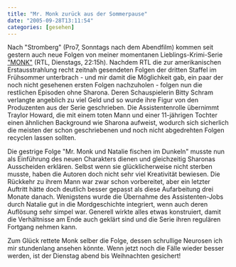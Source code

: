 ```yaml
---
title: "Mr. Monk zurück aus der Sommerpause"
date: "2005-09-28T13:11:54"
categories: [gesehen]
---
```


Nach "Stromberg" (Pro7, Sonntags nach dem Abendfilm) kommen seit gestern auch neue Folgen von meiner momentanen Lieblings-Krimi-Serie ["MONK"](http://www.usanetwork.com/series/monk/) (RTL, Dienstags, 22:15h). Nachdem RTL die zur amerikanischen Erstausstrahlung recht zeitnah gesendeten Folgen der dritten Staffel im Frühsommer unterbrach - und mir damit die Möglichkeit gab, ein paar der noch nicht gesehenen ersten Folgen nachzuholen - folgen nun die restlichen Episoden ohne Sharona. Deren Schauspielerin Bitty Schram verlangte angeblich zu viel Geld und so wurde ihre Figur von den Produzenten aus der Serie geschrieben. Die Assistentenrolle übernimmt Traylor Howard, die mit einem toten Mann und einer 11-jährigen Tochter einen ähnlichen Background wie Sharona aufweist, wodurch sich sicherlich die meisten der schon geschriebenen und noch nicht abgedrehten Folgen recyclen lassen sollten.

Die gestrige Folge "Mr. Monk und Natalie fischen im Dunkeln" musste nun als Einführung des neuen Charakters dienen und gleichzeitig Sharonas Ausscheiden erklären. Selbst wenn sie glücklicherweise nicht sterben musste, haben die Autoren doch nicht sehr viel Kreativität bewiesen. Die Rückkehr zu ihrem Mann war zwar schon vorbereitet, aber ein letzter Auftritt hätte doch deutlich besser gepasst als diese Aufarbeitung drei Monate danach. Wenigstens wurde die Übernahme des Assistenten-Jobs durch Natalie gut in die Mordgeschichte integriert, wenn auch deren Auflösung sehr simpel war. Generell wirkte alles etwas konstruiert, damit die Verhältnisse am Ende auch geklärt sind und die Serie ihren regulären Fortgang nehmen kann.

Zum Glück rettete Monk selber die Folge, dessen schrullige Neurosen ich mir stundenlang ansehen könnte. Wenn jetzt noch die Fälle wieder besser werden, ist der Dienstag abend bis Weihnachten gesichert!

